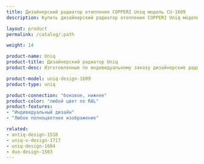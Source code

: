 ```yaml
---
title: Дизайнерский радиатор отопления COPPERI Uniq модель CU-1609
description: Купить дизайнерский радиатор отопления COPPERI Uniq модель CU-1609 по цене производителя в Москве.

layout: product
permalink: /catalog/:path

weight: 14

product-name: Uniq
product-title: Дизайнерский радиатор Uniq
product-desc: Изготовленные по индивидуальному заказу дизайнерские радиаторы COPPERI Uniq с полноцветными изображениями на передней панели позволят Вам воплотить в жизнь самые смелые и оригинальные проекты интерьеров. Творите! Ваша фантазия не ограничена.

product-model: uniq-design-1609
product-type: uniq

product-connection: "боковое, нижнее"
product-color: "любой цвет по RAL"
product-features:
- "Индивидуальный дизайн"
- "Любое полноцветное изображение"

related:
- antiq-design-1518
- uniq-v-design-1717
- uniq-design-1604
- duo-design-1503
---
```

